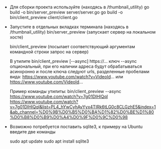 * Для сборки проекта используйте  (находясь в /thumbnail_utility)
  go build -o bin/server_preview server/server.go
  go build -o bin/client_preview client/client.go

* Запустите в отдельных вкладках терминала (находясь в /thumbnail_utility)
  bin/server_preview (запускает сервер на локальном хосте)

  bin/client_preview (посылает соответствующий аргументам командной строки запрос на сервер)
  
  В утилите bin/client_preview [--async] https://... 
ключ --async опциональный, при его наличии адреса будут обрабатываться асинхронно и после ключа следуют urls, разделенные пробелами вида:
https://www.youtube.com/watch?v=VideoId... или https://www.youtube.com/VideoId... 
  
   Пример команды утилиты: bin/client_preview --async  https://www.youtube.com/watch?v=7g01DlHlQqI https://www.youtube.com/watch?v=7g01DlHlQqI&list=PL4_hYwCyhAvYyx4TIRk6tLG0c8CLGzhE5&index=1&ab_channel=%D0%9B%D0%B5%D0%BA%D1%82%D0%BE%D1%80%D0%B8%D0%B9%D0%A4%D0%9F%D0%9C%D0%98
  
* Возможно потребуется поставить sqlite3, к примеру на Ubuntu введите две команды 

    sudo apt update
    sudo apt install sqlite3

